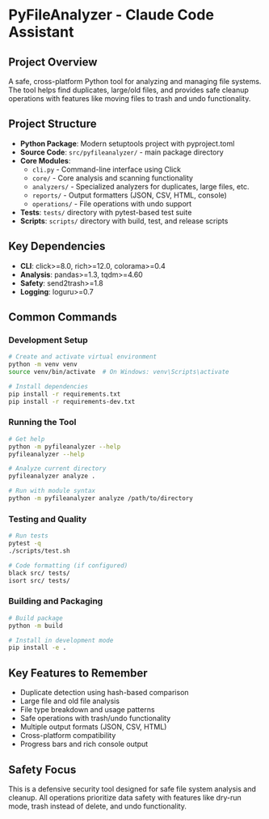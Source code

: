 # PyFileAnalyzer - Claude Code Assistant

## Project Overview
A safe, cross-platform Python tool for analyzing and managing file systems. The tool helps find duplicates, large/old files, and provides safe cleanup operations with features like moving files to trash and undo functionality.

## Project Structure
- **Python Package**: Modern setuptools project with pyproject.toml
- **Source Code**: `src/pyfileanalyzer/` - main package directory
- **Core Modules**: 
  - `cli.py` - Command-line interface using Click
  - `core/` - Core analysis and scanning functionality
  - `analyzers/` - Specialized analyzers for duplicates, large files, etc.
  - `reports/` - Output formatters (JSON, CSV, HTML, console)
  - `operations/` - File operations with undo support
- **Tests**: `tests/` directory with pytest-based test suite
- **Scripts**: `scripts/` directory with build, test, and release scripts

## Key Dependencies
- **CLI**: click>=8.0, rich>=12.0, colorama>=0.4
- **Analysis**: pandas>=1.3, tqdm>=4.60
- **Safety**: send2trash>=1.8
- **Logging**: loguru>=0.7

## Common Commands

### Development Setup
```bash
# Create and activate virtual environment
python -m venv venv
source venv/bin/activate  # On Windows: venv\Scripts\activate

# Install dependencies
pip install -r requirements.txt
pip install -r requirements-dev.txt
```

### Running the Tool
```bash
# Get help
python -m pyfileanalyzer --help
pyfileanalyzer --help

# Analyze current directory
pyfileanalyzer analyze .

# Run with module syntax
python -m pyfileanalyzer analyze /path/to/directory
```

### Testing and Quality
```bash
# Run tests
pytest -q
./scripts/test.sh

# Code formatting (if configured)
black src/ tests/
isort src/ tests/
```

### Building and Packaging
```bash
# Build package
python -m build

# Install in development mode
pip install -e .
```

## Key Features to Remember
- Duplicate detection using hash-based comparison
- Large file and old file analysis
- File type breakdown and usage patterns
- Safe operations with trash/undo functionality
- Multiple output formats (JSON, CSV, HTML)
- Cross-platform compatibility
- Progress bars and rich console output

## Safety Focus
This is a defensive security tool designed for safe file system analysis and cleanup. All operations prioritize data safety with features like dry-run mode, trash instead of delete, and undo functionality.